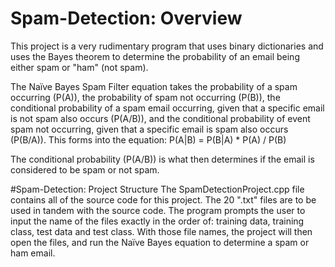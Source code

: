 # Spam-Detection: Overview
This project is a very rudimentary program that uses binary dictionaries and uses the Bayes theorem to determine the probability of an email being either spam or "ham" (not spam).

The Naïve Bayes Spam Filter equation takes the probability of a spam occurring (P(A)), the probability of spam not occurring (P(B)), the conditional probability of a spam email occurring, given that a specific email is not spam also occurs (P(A/B)), and the conditional probability of event spam not occurring, given that a specific email is spam also occurs (P(B/A)). This forms into the equation: P(A|B) = P(B|A) * P(A) / P(B)

The conditional probability (P(A/B)) is what then determines if the email is considered to be spam or not spam.

#Spam-Detection: Project Structure
The SpamDetectionProject.cpp file contains all of the source code for this project. The 20 ".txt" files are to be used in tandem with the source code. The program prompts the user to input the name of the files exactly in the order of: training data, training class, test data and test class. With those file names, the project will then open the files, and run the Naïve Bayes equation to determine a spam or ham email.
